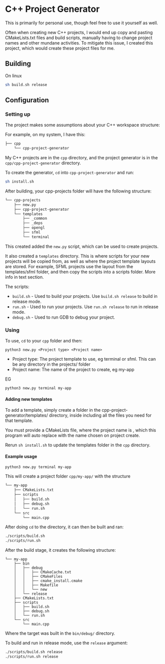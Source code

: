 # C++ Project Generator

This is primarily for personal use, though feel free to use it yourself as well.

Often when creating new C++ projects, I would end up copy and pasting CMakeLists.txt files and build scripts, manually having to change project names and other mundane activities. To mitigate this issue, I created this project, which would create these project files for me.

## Building

On linux

```bash
sh build.sh release
```

## Configuration

### Setting up

The project makes some assumptions about your C++ workspace structure:

For example, on my system, I have this:

```sh
├── cpp
    └── cpp-project-generator
```

My C++ projects are in the `cpp` directory, and the project generator is in the `cpp/cpp-project-generator` directory.

To create the generator, `cd` into `cpp-project-generator` and run:

```bash
sh install.sh
```

After building, your cpp-projects folder will have the following structure:

```sh
└── cpp-projects
    ├── new.py
    ├── cpp-project-generator
    └── templates
        ├── _common
        ├── _deps
        ├── opengl
        ├── sfml
        └── terminal

```

This created added the `new.py` script, which can be used to create projects.

It also created a `templates` directory. This is where scripts for your new projects will be copied from, as well as where the project template layouts are stored. For example, SFML projects use the layout from the templates/sfml folder, and then copy the scripts into a scripts folder. More info in text section.

The scripts:

* `build.sh` - Used to build your projects. Use `build.sh release` to build in release mode.
* `run.sh` - Used to run your projects. Use `run.sh release` to run in release mode.
* `debug.sh` - Used to run GDB to debug your project.

### Using

To use, `cd` to your `cpp` folder and then:

`python3 new.py <Project type> <Project name>`

* Project type: The project template to use, eg terminal or sfml. This can be any directory in the projects/ folder
* Project name: The name of the project to create, eg my-app

EG

`python3 new.py terminal my-app`

#### Adding new templates

To add a template, simply create a folder in the cpp-project-generator/templates/ directory, inside including all the files you need for that template.

You must provide a CMakeLists file, where the project name is <PNAME>, which this program will auto replace with the name chosen on project create.

Rerun `sh install.sh` to update the templates folder in the `cpp` directory.

#### Example usage

```bash
python3 new.py terminal my-app
```

This will create a project folder `cpp/my-app/` with the structure

```sh
└── my-app
    ├── CMakeLists.txt
    ├── scripts
    │   ├── build.sh
    │   ├── debug.sh
    │   └── run.sh
    └── src
        └── main.cpp
```

After doing `cd` to the directory, it can then be built and ran:

```bash
./scripts/build.sh
./scripts/run.sh
```

After the build stage, it creates the following structure:

```
└── my-app
    ├── bin
    │   ├── debug
    │   │   ├── CMakeCache.txt
    │   │   ├── CMakeFiles
    │   │   ├── cmake_install.cmake
    │   │   ├── Makefile
    │   │   └── new
    │   └── release
    ├── CMakeLists.txt
    ├── scripts
    │   ├── build.sh
    │   ├── debug.sh
    │   └── run.sh
    └── src
        └── main.cpp
```

Where the target was built in the `bin/debug/` directory.

To build and run in release mode, use the `release` argument:

```bash
./scripts/build.sh release
./scripts/run.sh release
```


